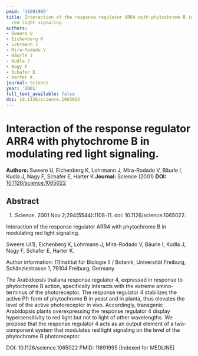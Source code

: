 ```yaml
---
pmid: '11691995'
title: Interaction of the response regulator ARR4 with phytochrome B in modulating
  red light signaling.
authors:
- Sweere U
- Eichenberg K
- Lohrmann J
- Mira-Rodado V
- Bäurle I
- Kudla J
- Nagy F
- Schafer E
- Harter K
journal: Science
year: '2001'
full_text_available: false
doi: 10.1126/science.1065022
---
```


# Interaction of the response regulator ARR4 with phytochrome B in modulating red light signaling.
**Authors:** Sweere U, Eichenberg K, Lohrmann J, Mira-Rodado V, Bäurle I, Kudla J, Nagy F, Schafer E, Harter K
**Journal:** Science (2001)
**DOI:** [10.1126/science.1065022](https://doi.org/10.1126/science.1065022)

## Abstract

1. Science. 2001 Nov 2;294(5544):1108-11. doi: 10.1126/science.1065022.

Interaction of the response regulator ARR4 with phytochrome B in modulating red 
light signaling.

Sweere U(1), Eichenberg K, Lohrmann J, Mira-Rodado V, Bäurle I, Kudla J, Nagy F, 
Schafer E, Harter K.

Author information:
(1)Institut für Biologie II / Botanik, Universität Freiburg, Schänzlestrasse 1, 
79104 Freiburg, Germany.

The Arabidopsis thaliana response regulator 4, expressed in response to 
phytochrome B action, specifically interacts with the extreme amino-terminus of 
the photoreceptor. The response regulator 4 stabilizes the active Pfr form of 
phytochrome B in yeast and in planta, thus elevates the level of the active 
photoreceptor in vivo. Accordingly, transgenic Arabidopsis plants overexpressing 
the response regulator 4 display hypersensitivity to red light but not to light 
of other wavelengths. We propose that the response regulator 4 acts as an output 
element of a two-component system that modulates red light signaling on the 
level of the phytochrome B photoreceptor.

DOI: 10.1126/science.1065022
PMID: 11691995 [Indexed for MEDLINE]
